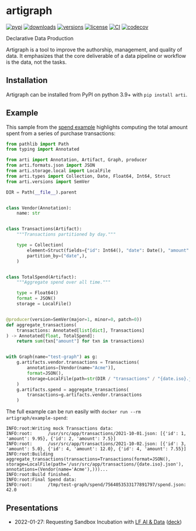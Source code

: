 # artigraph

[![pypi](https://img.shields.io/pypi/v/arti.svg)](https://pypi.python.org/pypi/arti)
[![downloads](https://pepy.tech/badge/arti/month)](https://pepy.tech/project/arti)
[![versions](https://img.shields.io/pypi/pyversions/arti.svg)](https://github.com/artigraph/artigraph)
[![license](https://img.shields.io/github/license/artigraph/artigraph.svg)](https://github.com/artigraph/artigraph/blob/golden/LICENSE)
[![CI](https://github.com/artigraph/artigraph/actions/workflows/ci.yaml/badge.svg)](https://github.com/artigraph/artigraph/actions/workflows/ci.yaml)
[![codecov](https://codecov.io/gh/artigraph/artigraph/branch/golden/graph/badge.svg?token=6LUCpjcGdN)](https://codecov.io/gh/artigraph/artigraph)

Declarative Data Production

Artigraph is a tool to improve the authorship, management, and quality of data. It emphasizes that the core deliverable of a data pipeline or workflow is the data, not the tasks.

## Installation

Artigraph can be installed from PyPI on python 3.9+ with `pip install arti`.

## Example

This sample from the [spend example](docs/examples/spend/demo.py) highlights computing the total amount spent from a series of purchase transactions:

```python
from pathlib import Path
from typing import Annotated

from arti import Annotation, Artifact, Graph, producer
from arti.formats.json import JSON
from arti.storage.local import LocalFile
from arti.types import Collection, Date, Float64, Int64, Struct
from arti.versions import SemVer

DIR = Path(__file__).parent


class Vendor(Annotation):
    name: str


class Transactions(Artifact):
    """Transactions partitioned by day."""

    type = Collection(
        element=Struct(fields={"id": Int64(), "date": Date(), "amount": Float64()}),
        partition_by=("date",),
    )


class TotalSpend(Artifact):
    """Aggregate spend over all time."""

    type = Float64()
    format = JSON()
    storage = LocalFile()


@producer(version=SemVer(major=1, minor=0, patch=0))
def aggregate_transactions(
    transactions: Annotated[list[dict], Transactions]
) -> Annotated[float, TotalSpend]:
    return sum(txn["amount"] for txn in transactions)


with Graph(name="test-graph") as g:
    g.artifacts.vendor.transactions = Transactions(
        annotations=[Vendor(name="Acme")],
        format=JSON(),
        storage=LocalFile(path=str(DIR / "transactions" / "{date.iso}.json")),
    )
    g.artifacts.spend = aggregate_transactions(
        transactions=g.artifacts.vendor.transactions
    )
```

The full example can be run easily with `docker run --rm artigraph/example-spend`:
```
INFO:root:Writing mock Transactions data:
INFO:root:      /usr/src/app/transactions/2021-10-01.json: [{'id': 1, 'amount': 9.95}, {'id': 2, 'amount': 7.5}]
INFO:root:      /usr/src/app/transactions/2021-10-02.json: [{'id': 3, 'amount': 5.0}, {'id': 4, 'amount': 12.0}, {'id': 4, 'amount': 7.55}]
INFO:root:Building aggregate_transactions(transactions=Transactions(format=JSON(), storage=LocalFile(path='/usr/src/app/transactions/{date.iso}.json'), annotations=(Vendor(name='Acme'),)))...
INFO:root:Build finished.
INFO:root:Final Spend data:
INFO:root:      /tmp/test-graph/spend/7564053533177891797/spend.json: 42.0
```

## Presentations

- 2022-01-27: Requesting Sandbox Incubation with [LF AI & Data](https://lfaidata.foundation/) ([deck](https://docs.google.com/presentation/d/1KLM9r0L5sTbpb_UPR5nx4fil-7fO-UnmhTeatSiaN3Y))
